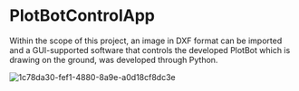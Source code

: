 # PlotBotControlApp

Within the scope of this project, an image in DXF format can be imported and a GUI-supported software that controls the developed PlotBot which is drawing on the ground, was developed through Python.


![1c78da30-fef1-4880-8a9e-a0d18cf8dc3e](https://github.com/aliarikpinar/PlotBotControlApp/assets/92681976/c7819148-3e0d-44d3-b4a1-c7ed45b879b8)
